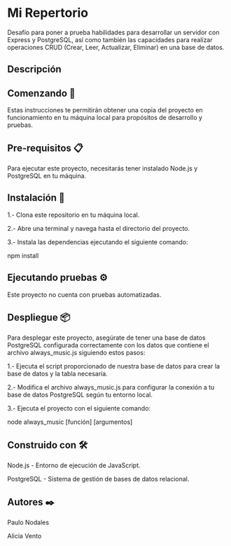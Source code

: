 # Mi Repertorio

Desafío para poner a prueba habilidades para desarrollar un servidor con Express y PostgreSQL, así como también las capacidades para realizar operaciones CRUD (Crear, Leer, Actualizar, Eliminar) en una base de datos.

## Descripción 


## Comenzando 🚀

Estas instrucciones te permitirán obtener una copia del proyecto en funcionamiento en tu máquina local para propósitos de desarrollo y pruebas.

## Pre-requisitos 📋

Para ejecutar este proyecto, necesitarás tener instalado Node.js y PostgreSQL en tu máquina.

## Instalación 🔧

1.- Clona este repositorio en tu máquina local.

2.- Abre una terminal y navega hasta el directorio del proyecto.

3.- Instala las dependencias ejecutando el siguiente comando:

npm install

## Ejecutando pruebas ⚙️

Este proyecto no cuenta con pruebas automatizadas.

## Despliegue 📦

Para desplegar este proyecto, asegúrate de tener una base de datos PostgreSQL configurada correctamente con los datos que contiene el archivo always_music.js siguiendo estos pasos:

1.- Ejecuta el script proporcionado de nuestra base de datos para crear la base de datos y la tabla necesaria.

2.- Modifica el archivo always_music.js para configurar la conexión a tu base de datos PostgreSQL según tu entorno local.

3.- Ejecuta el proyecto con el siguiente comando:

node always_music [función] [argumentos]

## Construido con 🛠️

Node.js - Entorno de ejecución de JavaScript.

PostgreSQL - Sistema de gestión de bases de datos relacional.

## Autores ✒️

Paulo Nodales

Alicia Vento
